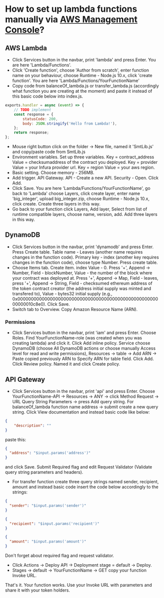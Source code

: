 # How to set up lambda functions manually via [AWS Management Console](console.aws.amazon.com)?

## AWS Lambda

- Click Services button in the navbar, print 'lambda' and press Enter. You are here 'Lambda/Functions'.
- Click 'Create function', choose 'Author from scratch', enter function name on your behaviour, choose Runtime - Node.js 10.x, click 'create function'. You are here 'Lambda/Functions/YourFunctionName'
- Copy code from balanceOf_lambda.js or transfer_lambda.js (accordingly what function you are creating at the moment) and paste it instead of this basic code below into index.js.

```javascript
exports.handler = async (event) => {
    // TODO implement
    const response = {
        statusCode: 200,
        body: JSON.stringify('Hello from Lambda!'),
    };
    return response;
};
```  
- Mouse right button click on the folder -> New file, named it 'SmtLib.js' and copy/paste code from SmtLib.js
- Environment variables. Set up three variables. Key = contract_address Value = checksumaddress of the contract you deployed. Key = provider Value = your Infura provider url. Key = region Value = your aws region.
- Basic setting. Choose memory - 256MB.
- Add trigger. API Gateway. API - Create a new API. Security - Open. Click Add.
- Click Save. You are here 'Lambda/Functions/YourFunctionName', go back to 'Lambda' choose Layers, click create layer, enter name 'big_integer', upload big_integer.zip, choose Runtime - Node.js 10.x, click create. Create three layers in this way.
- Go back to your function click Layers, Add layer, Select from list of runtime compatible layers, choose name, version, add. Add three layers in this way.

## DynamoDB

- Click Services button in the navbar, print 'dynamodb' and press Enter. Press Create table. Table name - Leaves (another name requires changes in the function code). Primary key - index (another key requires changes in the function code), choose type Number. Press create table.
- Choose Items tab. Create item. index Value - 0. Press '+', Append -> Number, Field - blockNumber, Value - the number of the block where your contract was deployed at. Press '+', Append -> Map, Field - leaves, press '+', Append -> String, Field - checksumed ethereum address of the token contract creator (the address initial supply was minted and transfered to), Value - bytes32 initial supply (e.g., 0x000000000000000000000000000000000000000000000000000000000010c8e0). Click Save.
- Switch tab to Overview. Copy Amazon Resource Name (ARN).

### Permissions
- Click Services button in the navbar, print 'iam' and press Enter. Choose Roles. Find YourFunctionName-role (was created when you was creating lambda) and click it. Click Add inline policy. Service choose DynamoDB (choose All DynamoDB actions or choose manually Access level for read and write permissions), Resources -> table -> Add ARN -> Paste copied previously ARN to Specify ARN for table field. Click Add. Click Review policy. Named it and click Create policy.

## API Gateway
- Click Services button in the navbar, print 'api' and press Enter. Choose YourFunctionName-API -> Resources -> ANY -> click Method Request -> URL Query String Parameters -> press Add query string. For balanceOf_lambda function name address -> submit create a new query string. Click View documentation and instead basic code like below:
```json
{
    "description": ""
}
```
paste this:
```JSON
{
  "address": "$input.params('address')"
}
```
and click Save. Submit Required flag and edit Request Validator (Validate query string parameters and headers).
- For transfer function create three query strings named sender, recipient, amount and instead basic code insert the code below accordingly to the strings:
```JSON
{
  "sender": "$input.params('sender')"
}
```
```JSON
{
  "recipient": "$input.params('recipient')"
}
```
```JSON
{
  "amount": "$input.params('amount')"
}
```
Don't forget about required flag and request validator.
- Click Actions -> Deploy API -> Deployment stage = default -> Deploy.
- Stages -> default -> YourFunctionName -> GET copy your function Invoke URL.

That's it. Your function works. Use your Invoke URL with parameters and share it with your token holders.  
